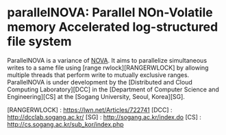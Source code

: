 # parallelNOVA: Parallel NOn-Volatile memory Accelerated log-structured file system

ParallelNOVA is a variance of [NOVA][NOVA]. It aims to parallelize simultaneous writes to a same file using [range rwlock][RANGERWLOCK] by allowing multiple threads that perform write to mutually exclusive ranges. ParallelNOVA is under development by the [Distributed and Cloud Computing Laboratory][DCC] in the [Department of Computer Science and Engineering][CS] at the [Sogang University, Seoul, Korea][SG].

[NOVA]: https://github.com/NVSL/linux-nova
[RANGERWLOCK] : https://lwn.net/Articles/722741
[DCC] : http://dcclab.sogang.ac.kr/
[SG] : http://sogang.ac.kr/index.do
[CS] : http://cs.sogang.ac.kr/sub_kor/index.php
